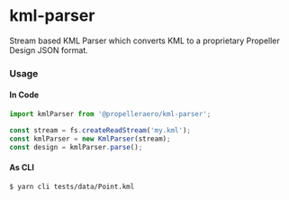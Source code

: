 # kml-parser

Stream based KML Parser which converts KML to a proprietary Propeller Design JSON format.

### Usage

#### In Code

```javascript
import kmlParser from '@propelleraero/kml-parser';

const stream = fs.createReadStream('my.kml');
const kmlParser = new KmlParser(stream);
const design = kmlParser.parse();
```

#### As CLI

```
$ yarn cli tests/data/Point.kml
```
